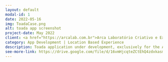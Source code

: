 ```yaml
---
layout: default
modal-id: 1
date: 2022-05-16
img: ToadaCase.png
alt: toada app screenshot
project-date: May 2022
client: <a href="https://arcalab.com.br">Arca Laboratório Criativo e Experimental</a>
category: App Development | Location Based Experience
description: Toada application under development, exclusively for the Android operating system. It is a digital platform for the collection of spoken poetry, in its first version, distributed at specific points throughout the Praça da Estação Cultural Zone in Belo Horizonte, Brazil
see-more-link: https://drive.google.com/file/d/16vmHjcqteZCtEhQ4zdxkasmvpgdYzybe/view
---
```

